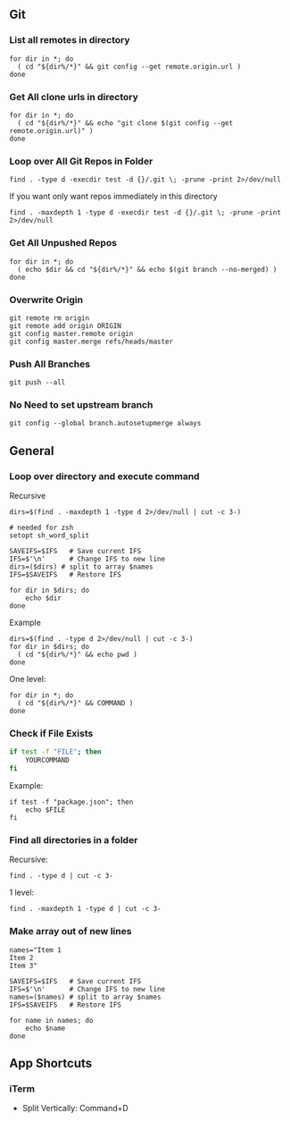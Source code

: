 ## Git
### List all remotes in directory
```
for dir in *; do
  ( cd "${dir%/*}" && git config --get remote.origin.url )
done
```

### Get All clone urls in directory
```
for dir in *; do
  ( cd "${dir%/*}" && echo "git clone $(git config --get remote.origin.url)" )
done
```

### Loop over All Git Repos in Folder
```
find . -type d -execdir test -d {}/.git \; -prune -print 2>/dev/null
```

If you want only want repos immediately in this directory
```
find . -maxdepth 1 -type d -execdir test -d {}/.git \; -prune -print 2>/dev/null
```

### Get All Unpushed Repos
```
for dir in *; do
  ( echo $dir && cd "${dir%/*}" && echo $(git branch --no-merged) )
done
```

### Overwrite Origin
```
git remote rm origin
git remote add origin ORIGIN
git config master.remote origin
git config master.merge refs/heads/master
```

### Push All Branches
```
git push --all
```

### No Need to set upstream branch
```
git config --global branch.autosetupmerge always
```

## General
### Loop over directory and execute command
Recursive
```
dirs=$(find . -maxdepth 1 -type d 2>/dev/null | cut -c 3-)

# needed for zsh
setopt sh_word_split

SAVEIFS=$IFS   # Save current IFS
IFS=$'\n'      # Change IFS to new line
dirs=($dirs) # split to array $names
IFS=$SAVEIFS   # Restore IFS

for dir in $dirs; do
	echo $dir
done
```

Example
```
dirs=$(find . -type d 2>/dev/null | cut -c 3-) 
for dir in $dirs; do
  ( cd "${dir%/*}" && echo pwd )
done
```

One level:
```
for dir in *; do
  ( cd "${dir%/*}" && COMMAND )
done
```

### Check if File Exists
```sh
if test -f "FILE"; then
    YOURCOMMAND
fi
```

Example:
```
if test -f "package.json"; then
    echo $FILE
fi
```

### Find all directories in a folder
Recursive:
```
find . -type d | cut -c 3-
```

1 level:
```
find . -maxdepth 1 -type d | cut -c 3-
```

### Make array out of new lines
```
names="Item 1
Item 2
Item 3"

SAVEIFS=$IFS   # Save current IFS
IFS=$'\n'      # Change IFS to new line
names=($names) # split to array $names
IFS=$SAVEIFS   # Restore IFS

for name in names; do
    echo $name
done
```

## App Shortcuts
### iTerm
- Split Vertically: Command+D
<!--stackedit_data:
eyJoaXN0b3J5IjpbLTEzNTM3NzgzOTMsMTg5Mzg4NzkwNCwtMT
cyMDIxMDYzMSwtNTU3Mjk3MjA1LC01MzM3MjcwNTcsLTE3Mzcw
MzI2ODgsOTU4Nzc2ODM4LDEzMTE0MzI0NjVdfQ==
-->